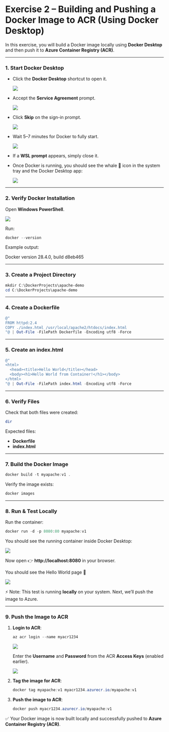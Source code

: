 # Exercise 2 – Building and Pushing a Docker Image to ACR (Using Docker Desktop)

In this exercise, you will build a Docker image locally using **Docker Desktop** and then push it to **Azure Container Registry (ACR)**.

---

### 1. Start Docker Desktop
- Click the **Docker Desktop** shortcut to open it.
  
  ![](./azurelab/s1.png)
  
- Accept the **Service Agreement** prompt.
  
  ![](./azurelab/d1.png)
  
- Click **Skip** on the sign-in prompt.
    
  ![](./azurelab/d2.png)
  
- Wait 5–7 minutes for Docker to fully start.
  
  ![](./azurelab/d3.png)
  
- If a **WSL prompt** appears, simply close it.  
- Once Docker is running, you should see the whale 🐳 icon in the system tray and the Docker Desktop app:
  
  ![](./azurelab/d4.png)  

---

### 2. Verify Docker Installation
Open **Windows PowerShell**.  

![](./azurelab/d5.png)  

Run:

```powershell
docker --version
```

Example output:  

Docker version 28.4.0, build d8eb465


---

### 3. Create a Project Directory
```powershell
mkdir C:\DockerProjects\apache-demo
cd C:\DockerProjects\apache-demo
```

---

### 4. Create a Dockerfile
```powershell
@"
FROM httpd:2.4
COPY ./index.html /usr/local/apache2/htdocs/index.html
"@ | Out-File -FilePath Dockerfile -Encoding utf8 -Force
```

---

### 5. Create an index.html
```powershell
@"
<html>
  <head><title>Hello World</title></head>
  <body><h1>Hello World from Container!</h1></body>
</html>
"@ | Out-File -FilePath index.html -Encoding utf8 -Force
```

---

### 6. Verify Files
Check that both files were created:

```powershell
dir
```

Expected files:  
- **Dockerfile**  
- **index.html**

---

### 7. Build the Docker Image
```powershell
docker build -t myapache:v1 .
```

Verify the image exists:  
```powershell
docker images
```

---

### 8. Run & Test Locally
Run the container:
```powershell
docker run -d -p 8080:80 myapache:v1
```

You should see the running container inside Docker Desktop: 

![](./azurelab/d8.png)  

Now open 👉 **http://localhost:8080** in your browser.  

You should see the Hello World page 🎉  

![](./azurelab/d6.png)  


⚡ Note: This test is running **locally** on your system. Next, we’ll push the image to Azure.


---

### 9. Push the Image to ACR
1. **Login to ACR**:
   ```powershell
   az acr login --name myacr1234
   ```
    ![](./azurelab/acrlogin.png) 

   Enter the **Username** and **Password** from the ACR **Access Keys** (enabled earlier).

   ![](./azurelab/akey.png)  

3. **Tag the image for ACR**:
   ```powershell
   docker tag myapache:v1 myacr1234.azurecr.io/myapache:v1
   ```

4. **Push the image to ACR**:
   ```powershell
   docker push myacr1234.azurecr.io/myapache:v1
   ```

✅ Your Docker image is now built locally and successfully pushed to **Azure Container Registry (ACR)**.  

